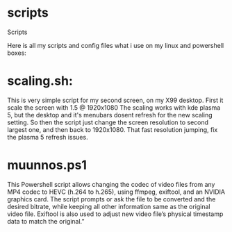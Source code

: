 # scripts
Scripts

Here is all my scripts and config files what i use on my linux and powershell boxes:

# scaling.sh:
This is very simple script for my second screen, on my X99 desktop.
First it scale the screen with 1.5 @ 1920x1080
The scaling works with kde plasma 5, but the desktop and it's menubars dosent refresh for the new scaling setting.
So then the script just change the screen resolution to second largest one, and then back to 1920x1080.
That fast resolution jumping, fix the plasma 5 refresh issues.

# muunnos.ps1
This Powershell script allows changing the codec of video files from any MP4 codec to HEVC (h.264 to h.265), using ffmpeg, exiftool, and an NVIDIA graphics card. The script prompts or ask the file to be converted and the desired bitrate, while keeping all other information same as the original video file. Exiftool is also used to adjust new video file’s physical timestamp data to match the original.”
